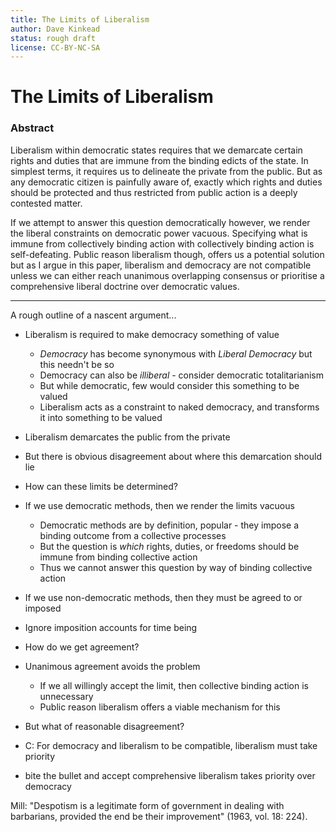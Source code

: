 ```yaml
---
title: The Limits of Liberalism
author: Dave Kinkead
status: rough draft
license: CC-BY-NC-SA
---
```


# The Limits of Liberalism

### Abstract

Liberalism within democratic states requires that we demarcate certain rights and duties that are immune from the binding edicts of the state.  In simplest terms, it requires us to delineate the private from the public. But as any democratic citizen is painfully aware of, exactly which rights and duties should be protected and thus restricted from public action is a deeply contested matter.

If we attempt to answer this question democratically however, we render the liberal constraints on democratic power vacuous. Specifying what is immune from collectively binding action with collectively binding action is self-defeating.  Public reason liberalism though, offers us a potential solution but as I argue in this paper, liberalism and democracy are not compatible unless we can either reach unanimous overlapping consensus or prioritise a comprehensive liberal doctrine over democratic values.

---

A rough outline of a nascent argument...

- Liberalism is required to make democracy something of value
  - _Democracy_ has become synonymous with _Liberal Democracy_ but this needn't be so
  - Democracy can also be _illiberal_ - consider democratic totalitarianism
  - But while democratic, few would consider this something to be valued
  - Liberalism acts as a constraint to naked democracy, and transforms it into something to be valued
- Liberalism demarcates the public from the private
- But there is obvious disagreement about where this demarcation should lie
- How can these limits be determined?
- If we use democratic methods, then we render the limits vacuous
  - Democratic methods are by definition, popular - they impose a binding outcome from a collective processes
  - But the question is _which_ rights, duties, or freedoms should be immune from binding collective action
  - Thus we cannot answer this question by way of binding collective action
- If we use non-democratic methods, then they must be agreed to or imposed
- Ignore imposition accounts for time being
- How do we get agreement?
- Unanimous agreement avoids the problem
  - If we all willingly accept the limit, then collective binding action is unnecessary
  - Public reason liberalism offers a viable mechanism for this
- But what of reasonable disagreement?


- C: For democracy and liberalism to be compatible, liberalism must take priority
- bite the bullet and accept comprehensive liberalism takes priority over democracy


Mill: "Despotism is a legitimate form of government in dealing with barbarians, provided the end be their improvement" (1963, vol. 18: 224).